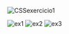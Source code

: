 
![CSSexercicio1](https://github.com/biancacassia/Trabalho-HTML-CSS/assets/160974817/b4cda392-53fa-4601-868f-91ab1f8d695d)

![ex1](https://github.com/biancacassia/Trabalho-HTML-CSS/assets/160974817/39e3c1f9-027f-4254-980c-6bef87d756e1)
![ex2](https://github.com/biancacassia/Trabalho-HTML-CSS/assets/160974817/8ba255d6-7cc6-4bd1-9f6c-c03457c623ef)
![ex3](https://github.com/biancacassia/Trabalho-HTML-CSS/assets/160974817/9e2beb98-14be-490f-8c30-a7237ba885a7)

